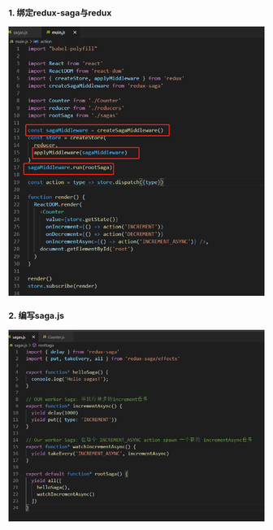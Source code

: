 ### 1. 绑定redux-saga与redux 

![image-20201026155651002](../../../Assets/images\saga1.png)

### 2. 编写saga.js

![image-20201026155854889](../../../Assets/images/saga2.png)

